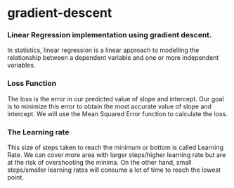 # gradient-descent

<h3>Linear Regression implementation using gradient descent.</h3>

In statistics, linear regression is a linear approach to modelling the relationship between a dependent variable and one or more independent variables. 

<h3>Loss Function</h3>

The loss is the error in our predicted value of slope and intercept. Our goal is to minimize this error to obtain the most accurate value of slope and intercept.
We will use the Mean Squared Error function to calculate the loss.

<h3>The Learning rate</h3>

This size of steps taken to reach the minimum or bottom is called Learning Rate. We can cover more area with larger steps/higher learning rate but are at the risk of overshooting the minima. On the other hand, small steps/smaller learning rates will consume a lot of time to reach the lowest point.
